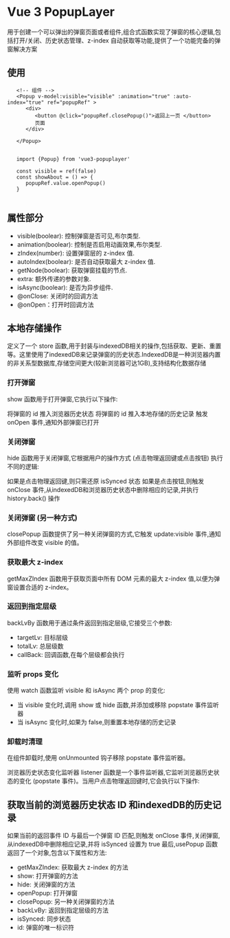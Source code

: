 # Vue 3 PopupLayer

用于创建一个可以弹出的弹窗页面或者组件,组合式函数实现了弹窗的核心逻辑,包括打开/关闭、历史状态管理、z-index 自动获取等功能,提供了一个功能完备的弹窗解决方案

## 使用
   ```
      <!-- 组件 -->
      <Popup v-model:visible="visible" :animation="true" :auto-index="true" ref="popupRef" >
         <div>
            <button @click="popupRef.closePopup()">返回上一页 </button>
            页面
         </div>
         
      </Popup>


      import {Popup} from 'vue3-popuplayer'

      const visible = ref(false)
      const showAbout = () => {
         popupRef.value.openPopup()
      }
      
   ```

## 属性部分

- visible(boolear): 控制弹窗是否可见,布尔类型.
- animation(boolear): 控制是否启用动画效果,布尔类型.
- zIndex(number): 设置弹窗层的 z-index 值.
- autoIndex(boolear): 是否自动获取最大 z-index 值.
- getNode(boolear): 获取弹窗挂载的节点.
- extra: 额外传递的参数对象.
- isAsync(boolear): 是否为异步组件.
- @onClose: 关闭时的回调方法
- @onOpen：打开时回调方法

## 本地存储操作
定义了一个 store 函数,用于封装与indexedDB相关的操作,包括获取、更新、重置等。这里使用了indexedDB来记录弹窗的历史状态.IndexedDB是一种浏览器内置的非关系型数据库,存储空间更大(较新浏览器可达1GB),支持结构化数据存储

### 打开弹窗
show 函数用于打开弹窗,它执行以下操作:

将弹窗的 id 推入浏览器历史状态
将弹窗的 id 推入本地存储的历史记录
触发 onOpen 事件,通知外部弹窗已打开

### 关闭弹窗
hide 函数用于关闭弹窗,它根据用户的操作方式 (点击物理返回键或点击按钮) 执行不同的逻辑:

如果是点击物理返回键,则只需还原 isSynced 状态
如果是点击按钮,则触发 onClose 事件,从indexedDB和浏览器历史状态中删除相应的记录,并执行 history.back() 操作

### 关闭弹窗 (另一种方式)
closePopup 函数提供了另一种关闭弹窗的方式,它触发 update:visible 事件,通知外部组件改变 visible 的值。

### 获取最大 z-index
getMaxZIndex 函数用于获取页面中所有 DOM 元素的最大 z-index 值,以便为弹窗设置合适的 z-index。

### 返回到指定层级
backLvBy 函数用于通过条件返回到指定层级,它接受三个参数:
- targetLv: 目标层级
- totalLv: 总层级数
- callBack: 回调函数,在每个层级都会执行

### 监听 props 变化
使用 watch 函数监听 visible 和 isAsync 两个 prop 的变化:
   - 当 visible 变化时,调用 show 或 hide 函数,并添加或移除 popstate 事件监听器
   - 当 isAsync 变化时,如果为 false,则重置本地存储的历史记录
   
### 卸载时清理
在组件卸载时,使用 onUnmounted 钩子移除 popstate 事件监听器。

浏览器历史状态变化监听器
listener 函数是一个事件监听器,它监听浏览器历史状态的变化 (popstate 事件)。当用户点击物理返回键时,它会执行以下操作:

## 获取当前的浏览器历史状态 ID 和indexedDB的历史记录
如果当前的返回事件 ID 与最后一个弹窗 ID 匹配,则触发 onClose 事件,关闭弹窗,从indexedDB中删除相应记录,并将 isSynced 设置为 true
最后,usePopup 函数返回了一个对象,包含以下属性和方法:

- getMaxZIndex: 获取最大 z-index 的方法
- show: 打开弹窗的方法
- hide: 关闭弹窗的方法
- openPopup: 打开弹窗
- closePopup: 另一种关闭弹窗的方法
- backLvBy: 返回到指定层级的方法
- isSynced: 同步状态
- id: 弹窗的唯一标识符
